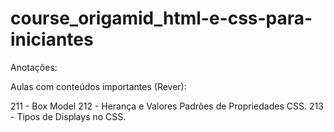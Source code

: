 # course_origamid_html-e-css-para-iniciantes

Anotações:

Aulas com conteúdos importantes (Rever):

211 - Box Model
212 - Herança e Valores Padrões de Propriedades CSS.
213 - Tipos de Displays no CSS.
